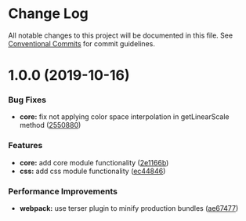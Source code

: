 # Change Log

All notable changes to this project will be documented in this file.
See [Conventional Commits](https://conventionalcommits.org) for commit guidelines.

# 1.0.0 (2019-10-16)


### Bug Fixes

* **core:** fix not applying color space interpolation in getLinearScale method ([2550880](https://github.com/afternoon2/gradient-js/commit/2550880a635415e56ecc25e048199cd7cf32c352))


### Features

* **core:** add core module functionality ([2e1166b](https://github.com/afternoon2/gradient-js/commit/2e1166b627bd574433520f77807d35f135a6c069))
* **css:** add css module functionality ([ec44846](https://github.com/afternoon2/gradient-js/commit/ec44846d967299120ad36a05dfeb3378db44fc6f))


### Performance Improvements

* **webpack:** use terser plugin to minify production bundles ([ae67477](https://github.com/afternoon2/gradient-js/commit/ae6747754bfda9ab4c4e0a5f8e6c991de672a5ec))
